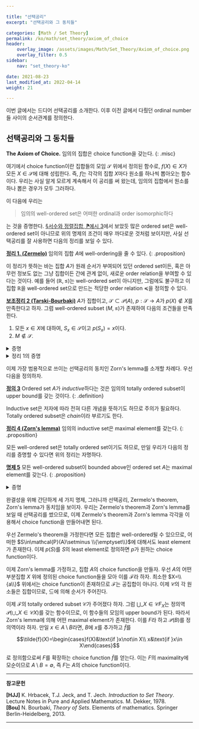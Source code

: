 ```yaml
---

title: "선택공리"
excerpt: "선택공리와 그 동치들"

categories: [Math / Set Theory]
permalink: /ko/math/set_theory/axiom_of_choice
header:
    overlay_image: /assets/images/Math/Set_Theory/Axiom_of_choice.png
    overlay_filter: 0.5
sidebar: 
    nav: "set_theory-ko"

date: 2021-08-23
last_modified_at: 2022-04-14
weight: 21

---
```


이번 글에서는 드디어 선택공리를 소개한다. 이후 이전 글에서 다뤘던 ordinal number들 사이의 순서관계를 정의한다.


## 선택공리와 그 동치들

**The Axiom of Choice.** 임의의 집합은 choice function을 갖는다.
{: .misc}

여기에서 choice function이란 집합들의 모임 $\mathcal{S}$ 위에서 정의된 함수로, $f(X)\in X$가 모든 $X\in\mathcal{S}$에 대해 성립한다. 즉, $f$는 각각의 집합 $X$마다 원소를 하나씩 뽑아오는 함수이다. 우리는 사실 알게 모르게 계속해서 이 공리를 써 왔는데, 임의의 집합에서 원소를 하나 뽑은 경우가 모두 그러하다. 

이 다음에 우리는

> 임의의 well-ordered set은 어떠한 ordinal과 order isomorphic하다

는 것을 증명한다. [§서수와 정렬집합, ⁋예시 3](/ko/math/set_theory/ordinals#ex3)에서 보았듯 많은 ordered set은 well-ordered set이 아니므로 위의 명제의 조건이 매우 까다로운 것처럼 보이지만, 사실 선택공리를 잘 사용하면 다음의 정리를 보일 수 있다.

<ins id="thm1">**정리 1. (Zermelo)**</ins> 임의의 집합 $A$에 well-ordering을 줄 수 있다.
{: .proposition}

이 정리가 뜻하는 바는 집합 $A$가 원래 순서가 부여되어 있던 ordered set이든, 혹은 아무런 정보도 없는 그냥 집합이든 간에 관계 없이, 새로운 order relation을 부여할 수 있다는 것이다. 예를 들어 $(\mathbb{R},\leq)$는 well-ordered set이 아니지만, 그럼에도 불구하고 이 집합 $\mathbb{R}$을 well-ordered set으로 만드는 적당한 order relation $\preceq$을 정의할 수 있다.

<div class="proposition" markdown="1">

<ins id="lem2">**보조정리 2 (Tarski-Bourbaki)**</ins> $A$가 집합이고, $\mathcal{S}\subset\mathcal{P}(A)$, $p:\mathcal{S}\rightarrow A$가 $p(X)\not\in X$를 만족한다고 하자. 그럼 well-ordered subset $(M,\leq)$가 존재하여 다음의 조건들을 만족한다.

1. 모든 $x\in X$에 대하여, $S_x\in\mathcal{S}$이고 $p(S_x)=x$이다.
2. $M\not\in\mathcal{S}$.

</div>

<details class="proof" markdown="1">
<summary>증명</summary>

$\mathcal{M}$을 다음의 조건을 만족하는 관계들 $R\subseteq A\times A$의 모임이라 하자.

1. $G$는 $R=\pr\_1R$에서의 well-ordering이다.
2. 각각의 $x\in U$에 대하여, $S_x\in\mathcal{S}$이고 $p(S_x)=x$이다.

우리는 $\mathcal{M}$의 원소 $G$마다 정의된 $U=\pr\_1G$가 [§정렬집합의 성질들, ⁋명제 4](/ko/math/set_theory/well_ordering#prop4)의 조건을 만족함을 보일 것이다. 이를 위해 임의의 $U$, $U'$에 대하여 $U$가 $U'$의 segment이거나 그 반대라는 것을 보이자.

$G$, $G'\in \mathcal{M}$가 임의로 주어졌고 $U$, $U'$가 그 정의역이라 하자. 이 때, (1) $x$를 끝점으로 갖는 segment가 $U$와 $U'$에서 동일한 집합을 나타내고, (2) 그 segment 위에서의 order가 $G$와 동일하도록 하는, $x\in U\cap U'$들을 모아 그 집합을 $V$라 하자. 만일 $x\in V$이고 $y\in U$가 $y\leq x$를 만족한다면, $U$와 $U'$ 모두에서 $y\in S_x$이다. 또, $U$에서 $y$보다 작은 원소는 $U'$에서도 $y$보다 작다. 따라서 $y\in V$이고, $V$는 $U$의 segment이다.

이제 $U$와 $U'$가 원하는 조건을 만족하기 위해서는, $U=V$이거나 반대로 $U'=V$임만 보이면 충분하다. $V\neq U$이고 $V\neq U'$라 가정하자. 그럼 $U\setminus V$와 $U'\setminus V$의 least element $x$와 $x'$에 대하여, $V=S_x=S\_{x'}$가 $U$와 $U'$ 각각에서 성립한다. 그런데 두 번째 조건에 의하여 $V\in\mathcal{S}$이므로 $x=p(S_x)=p(V)=p(S\_{x'})=x'$이고, 따라서 $x\in V$이다.

이제 [§정렬집합의 성질들, ⁋명제 4](/ko/math/set_theory/well_ordering#prop4)를 활용하여 well-ordered set $M=\bigcup\_{G\in\mathcal{M}}\pr\_1G$를 얻는다. 자명하게 $M\in\mathcal{M}$이므로 $M$은 명제의 성질 1을 만족한다. 만일 $M\in\mathcal{S}$라면 $\mathcal{S}$의 조건에서 $p(M)\not\in M$이 된다. 이제 $M$에 greatest element $a=p(M)$를 추가하면, 우리는 또 다른 well-ordered set $M'=M\cup\\{a\\}$ ($S_a=M$)를 얻는다. $S_a=M\in\mathcal{S}$이고 $p(S_a)=a$이므로, $M'$은 $\mathcal{M}$의 원소가 되어 $M$의 최대성에 모순이다. 따라서 명제의 성질 2도 성립한다.
</details>

<details class="proof--alone" markdown="1">
<summary>정리 1의 증명</summary>

$\mathcal{S}=\mathcal{P}(A)\setminus\\{A\\}$라 하자. 또, 함수 $p:\mathcal{S}\rightarrow A$의 값 $P(X)$를 $A\setminus X$의 어떤 원소로 정의하자. (즉, $P$는 choice function이다.) 그럼 $P(X)\not\in X$이다. 이제 앞선 보조정리에 의해 어떤 well-ordered subset $M\subseteq A$가 존재하여 위 보조정리의 1과 2를 만족한다. 특히, $M\not\in\mathcal{S}$인데, 이를 만족할 수 있는 유일한 $M$은 $A$ 뿐이다.
</details>

이제 가장 범용적으로 쓰이는 선택공리의 동치인 Zorn's lemma를 소개할 차례다. 우선 다음을 정의하자.

<ins id="def3">**정의 3**</ins> Ordered set $A$가 *inductive*하다는 것은 임의의 totally ordered subset이 upper bound를 갖는 것이다.
{: .definition}

Inductive set은 저자에 따라 전혀 다른 개념을 뜻하기도 하므로 주의가 필요하다. Totally ordered subset은 *chain*이라 부르기도 한다. 

<ins id="thm4">**정리 4 (Zorn's lemma)**</ins> 임의의 inductive set은 maximal element를 갖는다.
{: .proposition}

모든 well-ordered set은 totally ordered set이기도 하므로, 만일 우리가 다음의 정리를 증명할 수 있다면 위의 정리는 자명하다.

<ins id="prop5">**명제 5**</ins> 모든 well-ordered subset이 bounded above인 ordered set $A$는 maximal element를 갖는다.
{: .proposition}

<details class="proof" markdown="1">
<summary>증명</summary>

만약 $v$가 $X\subseteq A$의 upper bound이고 $v\not\in X$라면 $v\in A$를 $X$의 *strict upper bound*라 부르자. 

이제 $\mathcal{S}$를 $A$의 부분집합 중 strict upper bound를 갖는 것들만 모아둔 집합이라 하고, $p:\mathcal{S}\rightarrow A$가 strict upper bound를 뽑아오는 함수라고 하자. 즉 모든 $S$에 대하여 $p(S)$는 $S$의 strict upper bound이다. $p(S)\not\in S$이므로, 우리는 [§정렬집합의 성질들, ⁋보조정리 5](/ko/math/set_theory/well_ordering#lem5)에 의해 well-ordered subset $M$을 얻는다. 또, 이 well-ordering은 $A$의 order relation를 $M$ 위로 제한한 것과 같다. 만일 $x&lt;y$가 $M$ 안에서 성립한다고 하면 이는 $x\in S_y$와 동치인데 ($S_y$는 $M$에서의 segment), $p(S_y)=y$이면 $y$가 $S_y$의 strict upper bound가 된다. (여기서의 $S_y$는 $M$의 부분집합이므로, segment가 아니지만 그냥 부분집합으로서 strict upper bound $y$를 갖는다.) 특히 $x\in S_y$로부터, $x&lt;y$가 $A$에서도 성립한다. $M$은 이제 well-ordered이므로, 가정에 의해 $M$은 upper bound $m$을 갖는다. 그런데 정의에 의해 $M$은 strict upper bound를 갖지 못하므로, $m\in M$이고, 만일 어떤 $m'$이 $m\leq m'$을 만족한다면 $m=m'$이 된다. 그렇지 않다면 $m'$이 $M$의 strict upper bound가 되므로.
</details>

완결성을 위해 간단하게 세 가지 명제, 그러니까 선택공리, Zermelo's theorem, Zorn's lemma가 동치임을 보이자. 우리는 Zermelo's theorem과 Zorn's lemma를 보일 때 선택공리를 썼으므로, 이제 Zermelo's theorem과 Zorn's lemma 각각을 이용해서 choice function을 만들어내면 된다. 

우선 Zermelo's theorem을 가정한다면 모든 집합은 well-ordered될 수 있으므로, 어떠한 $S\in\mathcal{P}(A)\setminus \\{\emptyset\\}$에 대해서도 least element가 존재한다. 이제 $p(S)$를 $S$의 least element로 정의하면 $p$가 원하는 choice function이다.

이제 Zorn's lemma를 가정하고, 집합 $A$의 choice function을 만들자. 우선 $A$의 어떤 부분집합 $X$ 위에 정의된 choice function들을 모아 이를 $\mathcal{F}$라 하자. 최소한 $X=\\{a\\}$ 위에서는 choice function이 존재하므로 $\mathcal{F}$는 공집합이 아니다. 이제 $\mathcal{C}$의 각 원소들은 집합이므로, $\subseteq$에 의해 순서가 주어진다. 

이제 $\mathcal{F}$의 totally ordered subset $\mathcal{C}$가 주어졌다 하자. 그럼 $\bigcup\_{X\in\mathcal{C}} F_X$는 정의역 $\mathcal{P}(\bigcup\_{X\in\mathcal{C}} X)$를 갖는 함수이므로, 이 함수들의 모임의 upper bound가 된다. 따라서 Zorn's lemma에 의해 어떤 maximal element가 존재한다. 이를 $F$라 하고 $\mathcal{P}(B)$를 정의역이라 하자. 만일 $x\in A\setminus B$라면, $B$에 $x$를 추가하고 $\tilde{f}$를

$$\tilde{f}(X)=\begin{cases}f(X)&\text{if }x\not\in X\\ x&\text{if }x\in X\end{cases}$$

로 정의함으로써 $F$를 확장하는 choice function $\tilde{f}$를 얻는다. 이는 $F$의 maximality에 모순이므로 $A\setminus B=\emptyset$, 즉 $F$는 $A$의 choice function이다.

---
**참고문헌** 

**[HJJ]** K. Hrbacek, T.J. Jeck, and T. Jech. <i>Introduction to Set Theory</i>. Lecture Notes in Pure and Applied Mathematics. M. Dekker, 1978.  
**[Bou]** N. Bourbaki, <i>Theory of Sets</i>. Elements of mathematics. Springer Berlin-Heidelberg, 2013.

---
